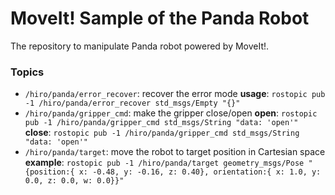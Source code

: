 # MoveIt! Sample of the Panda Robot

The repository to manipulate Panda robot powered by MoveIt!.

### Topics

* `/hiro/panda/error_recover`: recover the error mode
    **usage**: `rostopic pub -1 /hiro/panda/error_recover std_msgs/Empty "{}"`
* `/hiro/panda/gripper_cmd`: make the gripper close/open
    **open**: `rostopic pub -1 /hiro/panda/gripper_cmd std_msgs/String "data: 'open'"`
    **close**: `rostopic pub -1 /hiro/panda/gripper_cmd std_msgs/String "data: 'open'"`
* `/hiro/panda/target`: move the robot to target position in Cartesian space
    **example**: `rostopic pub -1 /hiro/panda/target geometry_msgs/Pose "{position:{ x: -0.48, y: -0.16, z: 0.40}, orientation:{ x: 1.0, y: 0.0, z: 0.0, w: 0.0}}"`